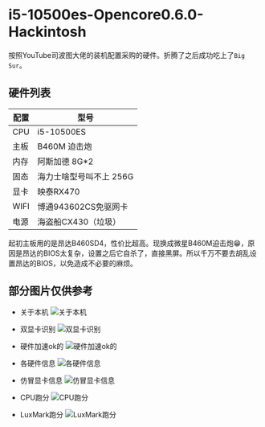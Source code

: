 # i5-10500es-Opencore0.6.0-Hackintosh
按照YouTube司波图大佬的装机配置采购的硬件。折腾了之后成功吃上了`Big Sur`。

## 硬件列表

|  配置   | 型号  |
|  ----  | ----  |
| CPU  | i5-10500ES |
| 主板  | B460M 迫击炮 |
| 内存  | 阿斯加德 8G*2 |
| 固态  | 海力士啥型号叫不上 256G  |
| 显卡  | 映泰RX470  |
| WIFI  | 博通943602CS免驱网卡  |
| 电源  | 海盗船CX430（垃圾）  |


起初主板用的是昂达B460SD4，性价比超高。现换成微星B460M迫击炮😁，原因是昂达的BIOS太复杂，设置之后它自杀了，直接黑屏。所以千万不要去胡乱设置昂达的BIOS，以免造成不必要的麻烦。



## 部分图片仅供参考

* 关于本机
![关于本机](https://raw.githubusercontent.com/AndroidDeals/i510500es-MSIB460m-Mortar-Hackintosh/screenshots/screenshots/1.png)

* 双显卡识别
![双显卡识别](https://raw.githubusercontent.com/AndroidDeals/i510500es-MSIB460m-Mortar-Hackintosh/screenshots/screenshots/2.png)

* 硬件加速ok的
![硬件加速ok的](https://raw.githubusercontent.com/AndroidDeals/i510500es-MSIB460m-Mortar-Hackintosh/screenshots/screenshots/3.png)

* 各硬件信息
![各硬件信息](https://raw.githubusercontent.com/AndroidDeals/i510500es-MSIB460m-Mortar-Hackintosh/screenshots/screenshots/4.png)

* 仿冒显卡信息
![仿冒显卡信息](https://raw.githubusercontent.com/AndroidDeals/i510500es-MSIB460m-Mortar-Hackintosh/screenshots/screenshots/5.png)

* CPU跑分
![CPU跑分](https://raw.githubusercontent.com/AndroidDeals/i510500es-MSIB460m-Mortar-Hackintosh/screenshots/screenshots/cpu.png)

* LuxMark跑分
![LuxMark跑分](https://raw.githubusercontent.com/AndroidDeals/i510500es-MSIB460m-Mortar-Hackintosh/screenshots/screenshots/lux.png)
